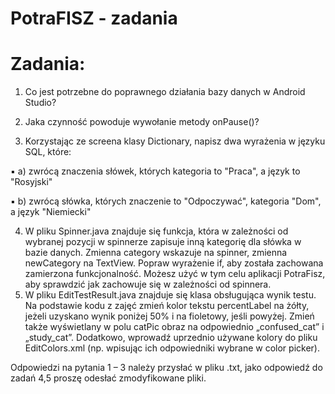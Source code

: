 # PotraFISZ - zadania

# Zadania:
1) Co jest potrzebne do poprawnego działania bazy danych w Android Studio?

2) Jaka czynność powoduje wywołanie metody onPause()?

3) Korzystając ze screena klasy Dictionary, napisz dwa wyrażenia w
języku SQL, które:

  ▪ a) zwrócą znaczenia słówek, których kategoria to "Praca", a język to "Rosyjski"

  ▪ b) zwrócą słówka, których znaczenie to "Odpoczywać", kategoria "Dom", a język "Niemiecki"
  
4) W pliku Spinner.java znajduje się funkcja, która w zależności od wybranej pozycji w spinnerze zapisuje inną kategorię dla słówka w bazie danych. Zmienna category wskazuje na spinner, zmienna newCategory na TextView. Popraw wyrażenie if, aby została zachowana zamierzona funkcjonalność. Możesz użyć w tym celu aplikacji PotraFisz, aby sprawdzić jak zachowuje się w zależności od spinnera.
5) W pliku EditTestResult.java znajduje się klasa obsługująca wynik testu. Na podstawie kodu z zajęć zmień kolor tekstu percentLabel na żółty, jeżeli uzyskano wynik poniżej 50% i na fioletowy, jeśli powyżej. Zmień także wyświetlany w polu catPic obraz na odpowiednio „confused_cat” i „study_cat”. Dodatkowo, wprowadź uprzednio używane kolory do pliku EditColors.xml (np. wpisując ich odpowiedniki wybrane w color picker).


Odpowiedzi na pytania 1 – 3 należy przysłać w pliku .txt, jako odpowiedź do zadań 4,5 proszę odesłać zmodyfikowane pliki.
                                  

